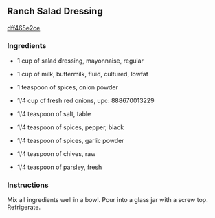 ## Ranch Salad Dressing

[dff465e2ce](http://tastykitchen.com/recipes/salads/ranch-salad-dressing/)

### Ingredients

 - 1 cup of salad dressing, mayonnaise, regular

 - 1 cup of milk, buttermilk, fluid, cultured, lowfat

 - 1 teaspoon of spices, onion powder

 - 1/4 cup of fresh red onions, upc: 888670013229

 - 1/4 teaspoon of salt, table

 - 1/4 teaspoon of spices, pepper, black

 - 1/4 teaspoon of spices, garlic powder

 - 1/4 teaspoon of chives, raw

 - 1/4 teaspoon of parsley, fresh

### Instructions

Mix all ingredients well in a bowl. Pour into a glass jar with a screw top. Refrigerate.